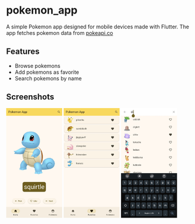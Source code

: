 # pokemon_app

A simple Pokemon app designed for mobile devices made with Flutter. The app fetches pokemon data from [pokeapi.co](https://pokeapi.co)

## Features

- Browse pokemons
- Add pokemons as favorite
- Search pokemons by name

## Screenshots

<img src="/screenshots/home_app.jpg" width="30%"/> <img src="/screenshots/favorites_app.jpg" width="30%"/>
<img src="/screenshots/search_app.jpg" width=30%/>